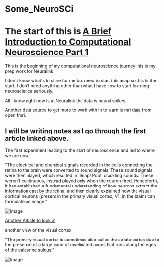 # Some_NeuroSCi

# The start of this is [A Brief Introduction to Computational Neuroscience Part 1](https://towardsdatascience.com/a-brief-introduction-to-computational-neuroscience-part-1-42171791f613)

This is the beginning of my computational neuroscience journey this is my prep work for Neuralink.

I don't know what's in store for me but need to start this asap so this is the start, I don't need anything other than what I have now to start learning neuroscience seriously.

All I know right now is at Neuralink the data is neural spikes. 

Another data source to get more to work with in to learn is mri data from open fmri.



## I will be writing notes as I go through the first article linked above.

The first experiment leading to the start of neuroscience and led to where we are now. 

"The electrical and chemical signals recorded in the cells connecting the retina to the brain were converted to sound signals. These sound signals were then played, which resulted in ‘Snap! Pop!’ crackling sounds. These weren’t continuous, instead played only when the neuron fired. Henceforth, it has established a fundamental understanding of how neurons extract the information cast by the retina, and then clearly explained how the visual cortical neurons (present in the primary visual cortex, V1, in the brain) can formulate an image."

![Image](https://webvision.med.utah.edu/imageswv/capas-cortex.jpg)

[Another Article to look at](https://www.researchgate.net/figure/Primary-visual-cortex-V1-neurons-receive-diverse-inputs-a-A-V1-neuron-can-receive_fig2_235333200)

another view of the visual cortex

"The primary visual cortex is sometimes also called the striate cortex due to the presence of a large band of myelinated axons that runs along the eges of the calcarine sulcus."

![Image](https://www.cns.nyu.edu/~david/courses/perception/lecturenotes/V1/LGN-V1-slides/Slide10.jpg)


```python

```
